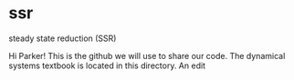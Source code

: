# ssr
steady state reduction (SSR)

Hi Parker! This is the github we will use to share our code. The dynamical
systems textbook is located in this directory. An edit
